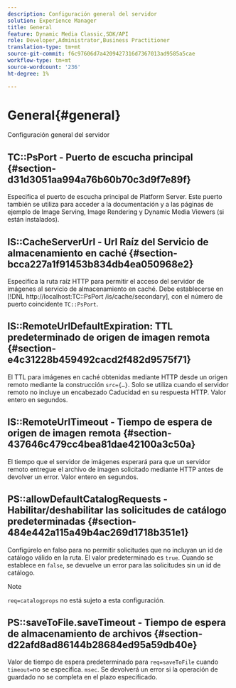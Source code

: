 ```yaml
---
description: Configuración general del servidor
solution: Experience Manager
title: General
feature: Dynamic Media Classic,SDK/API
role: Developer,Administrator,Business Practitioner
translation-type: tm+mt
source-git-commit: f6c97606d7a4209427316d7367013ad9585a5cae
workflow-type: tm+mt
source-wordcount: '236'
ht-degree: 1%

---
```



# General{#general}

Configuración general del servidor

## TC::PsPort - Puerto de escucha principal {#section-d31d3051aa994a76b60b70c3d9f7e89f}

Especifica el puerto de escucha principal de Platform Server. Este puerto también se utiliza para acceder a la documentación y a las páginas de ejemplo de Image Serving, Image Rendering y Dynamic Media Viewers (si están instalados).

## IS::CacheServerUrl - Url Raíz del Servicio de almacenamiento en caché {#section-bcca227a1f91453b834db4ea050968e2}

Especifica la ruta raíz HTTP para permitir el acceso del servidor de imágenes al servicio de almacenamiento en caché. Debe establecerse en [!DNL http://localhost:TC::PsPort /is/cache/secondary], con el número de puerto coincidente `TC::PsPort`.

## IS::RemoteUrlDefaultExpiration: TTL predeterminado de origen de imagen remota {#section-e4c31228b459492cacd2f482d9575f71}

El TTL para imágenes en caché obtenidas mediante HTTP desde un origen remoto mediante la construcción `src={…}`. Solo se utiliza cuando el servidor remoto no incluye un encabezado Caducidad en su respuesta HTTP. Valor entero en segundos.

## IS::RemoteUrlTimeout - Tiempo de espera de origen de imagen remota {#section-437646c479cc4bea81dae42100a3c50a}

El tiempo que el servidor de imágenes esperará para que un servidor remoto entregue el archivo de imagen solicitado mediante HTTP antes de devolver un error. Valor entero en segundos.

## PS::allowDefaultCatalogRequests - Habilitar/deshabilitar las solicitudes de catálogo predeterminadas {#section-484e442a115a49b4ac269d1718b351e1}

Configúrelo en falso para no permitir solicitudes que no incluyan un id de catálogo válido en la ruta. El valor predeterminado es `true`. Cuando se establece en `false`, se devuelve un error para las solicitudes sin un id de catálogo.

>[!NOTE]
>
>`req=catalogprops` no está sujeto a esta configuración.

## PS::saveToFile.saveTimeout - Tiempo de espera de almacenamiento de archivos {#section-d22afd8ad86144b28684ed95a59db40e}

Valor de tiempo de espera predeterminado para `req=saveToFile` cuando `timeout=`no se especifica. `msec`. Se devolverá un error si la operación de guardado no se completa en el plazo especificado.
